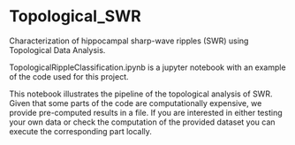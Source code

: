 # Topological_SWR

Characterization of hippocampal sharp-wave ripples (SWR) using Topological Data Analysis. 

TopologicalRippleClassification.ipynb is a jupyter notebook with an example of the code used for this project.

This notebook illustrates the pipeline of the topological analysis of SWR. Given that some parts of the code are computationally expensive, we provide pre-computed results in a file. If you are interested in either testing your own data or check the computation of the provided dataset you can execute the corresponding part locally.
